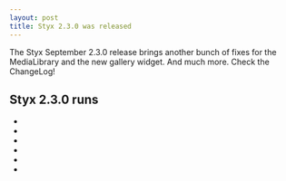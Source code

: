 ```yaml
---
layout: post
title: Styx 2.3.0 was released
---
```


The Styx September 2.3.0 release brings another bunch of fixes for the MediaLibrary and the new gallery widget. And much more. Check the ChangeLog!

## Styx 2.3.0 runs

  - 
  - 
  - 
  - 
  - 
  - 